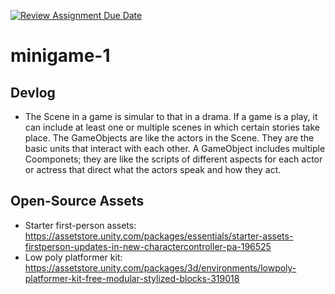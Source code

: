 [![Review Assignment Due Date](https://classroom.github.com/assets/deadline-readme-button-22041afd0340ce965d47ae6ef1cefeee28c7c493a6346c4f15d667ab976d596c.svg)](https://classroom.github.com/a/d-DorLAf)
# minigame-1
## Devlog
- The Scene in a game is simular to that in a drama. If a game is a play,  it can include at least one or multiple scenes in which certain stories take place. The GameObjects are like the actors in the Scene. They are the basic units that interact with each other. A GameObject includes multiple Coomponets; they are like the scripts of different aspects for each actor or actress that direct what the actors speak and how they act. 
## Open-Source Assets
- Starter first-person assets: https://assetstore.unity.com/packages/essentials/starter-assets-firstperson-updates-in-new-charactercontroller-pa-196525
- Low poly platformer kit: https://assetstore.unity.com/packages/3d/environments/lowpoly-platformer-kit-free-modular-stylized-blocks-319018 
